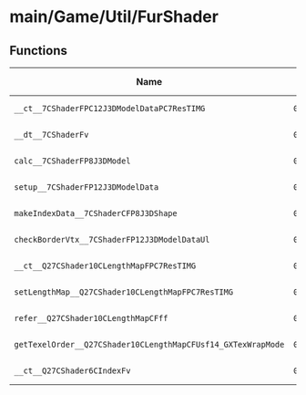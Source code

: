 # main/Game/Util/FurShader

## Functions

| Name | Address | Match % |
|------|---------|---------|
| `__ct__7CShaderFPC12J3DModelDataPC7ResTIMG` | `0x803D2C20` | :x: (0.0%) |
| `__dt__7CShaderFv` | `0x803D2D38` | :x: (0.0%) |
| `calc__7CShaderFP8J3DModel` | `0x803D2D9C` | :x: (0.0%) |
| `setup__7CShaderFP12J3DModelData` | `0x803D3238` | :x: (0.0%) |
| `makeIndexData__7CShaderCFP8J3DShape` | `0x803D323C` | :x: (0.0%) |
| `checkBorderVtx__7CShaderFP12J3DModelDataUl` | `0x803D33C4` | :x: (0.0%) |
| `__ct__Q27CShader10CLengthMapFPC7ResTIMG` | `0x803D3584` | :x: (0.0%) |
| `setLengthMap__Q27CShader10CLengthMapFPC7ResTIMG` | `0x803D35C0` | :x: (0.0%) |
| `refer__Q27CShader10CLengthMapCFff` | `0x803D3604` | :x: (0.0%) |
| `getTexelOrder__Q27CShader10CLengthMapCFUsf14_GXTexWrapMode` | `0x803D371C` | :x: (0.0%) |
| `__ct__Q27CShader6CIndexFv` | `0x803D37E8` | :x: (0.0%) |